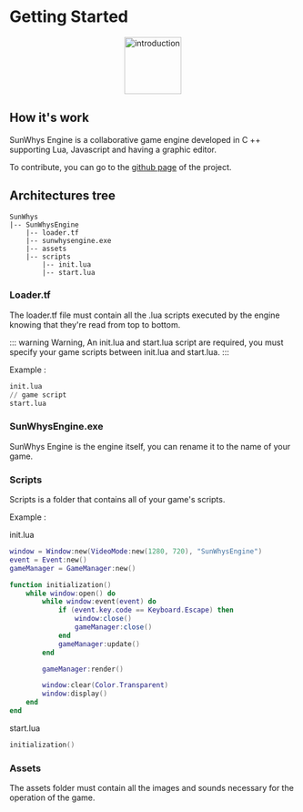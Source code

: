 # Getting Started
<p align="center">
  <img alt="introduction" height="100" src="https://cdn.discordapp.com/attachments/698261922700853273/703353528780980609/logo_idee_3_.png">
</p>

## How it's work

SunWhys Engine is a collaborative game engine developed in C ++ supporting Lua, Javascript and having a graphic editor.

To contribute, you can go to the [github page](https://github.com/SunWhys/SunWhysEngine) of the project. 

## Architectures tree
 
```
SunWhys
|-- SunWhysEngine
    |-- loader.tf
    |-- sunwhysengine.exe
    |-- assets
    |-- scripts
        |-- init.lua
        |-- start.lua
```

### Loader.tf

The loader.tf file must contain all the .lua scripts executed by the engine knowing that they're read from top to bottom.

::: warning
Warning, An init.lua and start.lua script are required, you must specify your game scripts between init.lua and start.lua.
:::

Example : 

```tf
init.lua
// game script
start.lua
```

### SunWhysEngine.exe

SunWhys Engine is the engine itself, you can rename it to the name of your game.

### Scripts

Scripts is a folder that contains all of your game's scripts.

Example : 

init.lua

```lua
window = Window:new(VideoMode:new(1280, 720), "SunWhysEngine")
event = Event:new()
gameManager = GameManager:new()

function initialization()
    while window:open() do
	    while window:event(event) do
		    if (event.key.code == Keyboard.Escape) then
			    window:close()
			    gameManager:close()
 		    end
 		    gameManager:update()
	    end

        gameManager:render()

        window:clear(Color.Transparent)
  	    window:display()
    end
end
```

start.lua

```lua
initialization()
```

### Assets

The assets folder must contain all the images and sounds necessary for the operation of the game.